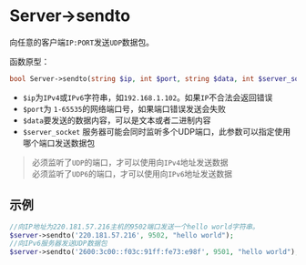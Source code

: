 # Server->sendto

向任意的客户端`IP:PORT`发送`UDP`数据包。

函数原型：

```php
bool Server->sendto(string $ip, int $port, string $data, int $server_socket = -1);
```
* `$ip`为`IPv4`或`IPv6`字符串，如`192.168.1.102`。如果`IP`不合法会返回错误
* `$port`为 `1-65535`的网络端口号，如果端口错误发送会失败
* `$data`要发送的数据内容，可以是文本或者二进制内容
* `$server_socket` 服务器可能会同时监听多个UDP端口，此参数可以指定使用哪个端口发送数据包

> 必须监听了`UDP`的端口，才可以使用向`IPv4`地址发送数据  
> 必须监听了`UDP6`的端口，才可以使用向`IPv6`地址发送数据  

示例
----

```php
//向IP地址为220.181.57.216主机的9502端口发送一个hello world字符串。
$server->sendto('220.181.57.216', 9502, "hello world");
//向IPv6服务器发送UDP数据包
$server->sendto('2600:3c00::f03c:91ff:fe73:e98f', 9501, "hello world");
```




